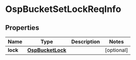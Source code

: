 # OspBucketSetLockReqInfo

## Properties
Name | Type | Description | Notes
------------ | ------------- | ------------- | -------------
**lock** | [**OspBucketLock**](OspBucketLock.md) |  |  [optional]
